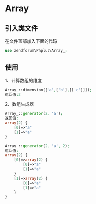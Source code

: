 # Array

## 引入类文件
在文件顶部加入下面的代码
``` php
use zendforum\Phplus\Array_;
```

## 使用
1、计算数组的维度
``` php
Array_::dimension(['a',['b'],[['c']]]);
返回值:3
```

2、数组生成器
``` php
Array_::generator(2, 'a');
返回值:
array(2) {
    [0]=>"a"
    [1]=>"a"
}
```

``` php
Array_::generator(2, 'a', 2);
返回值:
array(2) {
    [0]=>array(2) {
        [0]=>"a"
        [1]=>"a"
    }
    [1]=>array(2) {
        [0]=>"a"
        [1]=>"a"
    }
}
```
